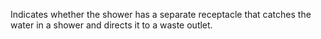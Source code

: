 ﻿Indicates whether the shower has a separate receptacle that catches the water in a shower and directs it to a waste outlet.